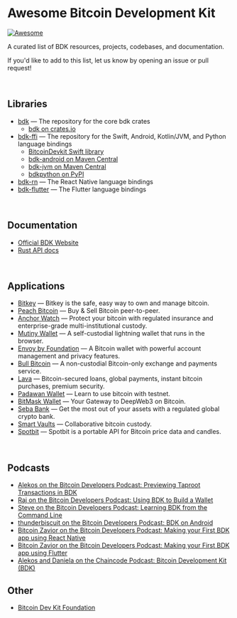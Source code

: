 # Awesome Bitcoin Development Kit
[![Awesome](https://awesome.re/badge.svg)](https://awesome.re)

A curated list of BDK resources, projects, codebases, and documentation.

If you'd like to add to this list, let us know by opening an issue or pull request!

<br>

## Libraries
-   [bdk](https://github.com/bitcoindevkit/bdk) — The repository for the core bdk crates
    -   [bdk on crates.io](https://crates.io/crates/bdk)
-   [bdk-ffi](https://github.com/bitcoindevkit/bdk-ffi) — The repository for the Swift, Android, Kotlin/JVM, and Python language bindings
    -   [BitcoinDevkit Swift library](https://github.com/bitcoindevkit/bdk-swift)
    -   [bdk-android on Maven Central](https://central.sonatype.com/artifact/org.bitcoindevkit/bdk-android)
    -   [bdk-jvm on Maven Central](https://central.sonatype.com/artifact/org.bitcoindevkit/bdk-jvm)
    -   [bdkpython on PyPI](https://pypi.org/project/bdkpython/)
-   [bdk-rn](https://github.com/LtbLightning/bdk-rn) — The React Native language bindings
-   [bdk-flutter](https://github.com/LtbLightning/bdk-flutter) — The Flutter language bindings

<br>

## Documentation
-   [Official BDK Website](https://bitcoindevkit.org/)
-   [Rust API docs](https://docs.rs/bdk/latest/bdk/)

<br>

## Applications
-   [Bitkey](https://bitkey.build/) — Bitkey is the safe, easy way to own and manage bitcoin.
-   [Peach Bitcoin](https://peachbitcoin.com/) — Buy & Sell Bitcoin peer-to-peer.
-   [Anchor Watch](https://www.anchorwatch.com/) — Protect your bitcoin with regulated insurance and enterprise-grade multi-institutional custody. 
-   [Mutiny Wallet](https://www.mutinywallet.com/) — A self-custodial lightning wallet that runs in the browser.
-   [Envoy by Foundation](https://foundationdevices.com/) — A Bitcoin wallet with powerful account management and privacy features.
-   [Bull Bitcoin](https://www.bullbitcoin.com/) — A non-custodial Bitcoin-only exchange and payments service.
-   [Lava](https://www.lava.xyz/) — Bitcoin-secured loans, global payments, instant bitcoin purchases, premium security.
-   [Padawan Wallet](https://padawanwallet.com/) — Learn to use bitcoin with testnet.
-   [BitMask Wallet](https://bitmask.app/) — Your Gateway to DeepWeb3 on Bitcoin.
-   [Seba Bank](https://www.seba.swiss/) — Get the most out of your assets with a regulated global crypto bank.
-   [Smart Vaults](https://www.smartvaults.io/) — Collaborative bitcoin custody.
-   [Spotbit](https://github.com/BlockchainCommons/spotbit) — Spotbit is a portable API for Bitcoin price data and candles.

<br>

## Podcasts
-   [Alekos on the Bitcoin Developers Podcast: Previewing Taproot Transactions in BDK](https://www.youtube.com/watch?v=PgjjKCE8DVc)
-   [Raj on the Bitcoin Developers Podcast: Using BDK to Build a Wallet](https://www.youtube.com/watch?v=GHSIPltK-mQ)
-   [Steve on the Bitcoin Developers Podcast: Learning BDK from the Command Line](https://www.youtube.com/watch?v=GHSIPltK-mQ)
-   [thunderbiscuit on the Bitcoin Developers Podcast: BDK on Android](https://www.youtube.com/watch?v=r6opVPa9YJI)
-   [Bitcoin Zavior on the Bitcoin Developers Podcast: Making your First BDK app using React Native](https://www.youtube.com/watch?v=gMpWA875go4)
-   [Bitcoin Zavior on the Bitcoin Developers Podcast: Making your First BDK app using Flutter](https://www.youtube.com/watch?v=bd7_u-X6g5Y)
-   [Alekos and Daniela on the Chaincode Podcast: Bitcoin Development Kit (BDK)](https://podcast.chaincode.com/2023/05/25/bdk-alekos-daniela)

## Other
-   [Bitcoin Dev Kit Foundation](https://bitcoindevkit.org/foundation/)
